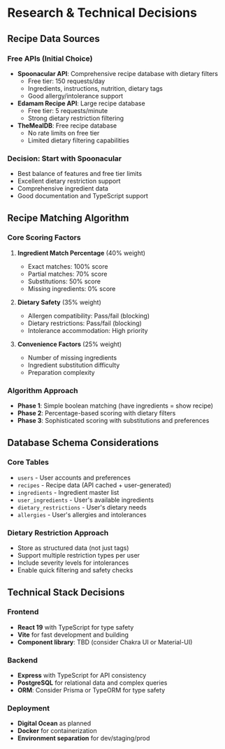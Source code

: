 # Research & Technical Decisions

## Recipe Data Sources

### Free APIs (Initial Choice)
- **Spoonacular API**: Comprehensive recipe database with dietary filters
  - Free tier: 150 requests/day
  - Ingredients, instructions, nutrition, dietary tags
  - Good allergy/intolerance support
- **Edamam Recipe API**: Large recipe database
  - Free tier: 5 requests/minute
  - Strong dietary restriction filtering
- **TheMealDB**: Free recipe database
  - No rate limits on free tier
  - Limited dietary filtering capabilities

### Decision: Start with Spoonacular
- Best balance of features and free tier limits
- Excellent dietary restriction support
- Comprehensive ingredient data
- Good documentation and TypeScript support

## Recipe Matching Algorithm

### Core Scoring Factors
1. **Ingredient Match Percentage** (40% weight)
   - Exact matches: 100% score
   - Partial matches: 70% score
   - Substitutions: 50% score
   - Missing ingredients: 0% score

2. **Dietary Safety** (35% weight)
   - Allergen compatibility: Pass/fail (blocking)
   - Dietary restrictions: Pass/fail (blocking)
   - Intolerance accommodation: High priority

3. **Convenience Factors** (25% weight)
   - Number of missing ingredients
   - Ingredient substitution difficulty
   - Preparation complexity

### Algorithm Approach
- **Phase 1**: Simple boolean matching (have ingredients = show recipe)
- **Phase 2**: Percentage-based scoring with dietary filters
- **Phase 3**: Sophisticated scoring with substitutions and preferences

## Database Schema Considerations

### Core Tables
- `users` - User accounts and preferences
- `recipes` - Recipe data (API cached + user-generated)
- `ingredients` - Ingredient master list
- `user_ingredients` - User's available ingredients
- `dietary_restrictions` - User's dietary needs
- `allergies` - User's allergies and intolerances

### Dietary Restriction Approach
- Store as structured data (not just tags)
- Support multiple restriction types per user
- Include severity levels for intolerances
- Enable quick filtering and safety checks

## Technical Stack Decisions

### Frontend
- **React 19** with TypeScript for type safety
- **Vite** for fast development and building
- **Component library**: TBD (consider Chakra UI or Material-UI)

### Backend
- **Express** with TypeScript for API consistency
- **PostgreSQL** for relational data and complex queries
- **ORM**: Consider Prisma or TypeORM for type safety

### Deployment
- **Digital Ocean** as planned
- **Docker** for containerization
- **Environment separation** for dev/staging/prod